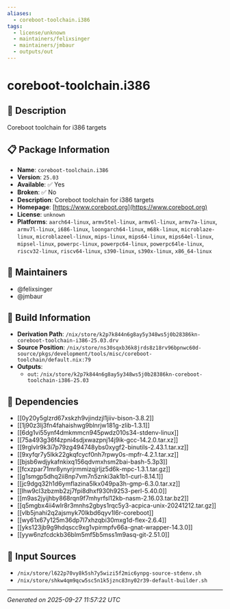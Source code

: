 ```yaml
---
aliases:
  - coreboot-toolchain.i386
tags:
  - license/unknown
  - maintainers/felixsinger
  - maintainers/jmbaur
  - outputs/out
---
```


# coreboot-toolchain.i386

## 📝 Description

Coreboot toolchain for i386 targets

## 📋 Package Information

- **Name**: `coreboot-toolchain.i386`
- **Version**: `25.03`
- **Available**: ✅ Yes
- **Broken**: ✅ No
- **Description**: Coreboot toolchain for i386 targets
- **Homepage**: [https://www.coreboot.org](https://www.coreboot.org)
- **License**: `unknown`
- **Platforms**: `aarch64-linux`, `armv5tel-linux`, `armv6l-linux`, `armv7a-linux`, `armv7l-linux`, `i686-linux`, `loongarch64-linux`, `m68k-linux`, `microblaze-linux`, `microblazeel-linux`, `mips-linux`, `mips64-linux`, `mips64el-linux`, `mipsel-linux`, `powerpc-linux`, `powerpc64-linux`, `powerpc64le-linux`, `riscv32-linux`, `riscv64-linux`, `s390-linux`, `s390x-linux`, `x86_64-linux`
## 👥 Maintainers

- @felixsinger
- @jmbaur


## 🔧 Build Information

- **Derivation Path**: `/nix/store/k2p7k844n6g8ay5y348ws5j0b28386kn-coreboot-toolchain-i386-25.03.drv`
- **Source Position**: `/nix/store/ns30sqxb36k8jrds8z18rv96bpnwc60d-source/pkgs/development/tools/misc/coreboot-toolchain/default.nix:79`
- **Outputs**:
  - `out`:  `/nix/store/k2p7k844n6g8ay5y348ws5j0b28386kn-coreboot-toolchain-i386-25.03`

## 🔗 Dependencies

- [[0y20y5glzrd67xskzh9vjindzjl1jiiv-bison-3.8.2]]
- [[1j90z3lj3fn4fahaishwg9blnrjw181g-zlib-1.3.1]]
- [[6dg1vi55ynf4dmkmmcn945pwdz010s34-stdenv-linux]]
- [[75a493g36f4zpni4sdjxwazpnj14j9ik-gcc-14.2.0.tar.xz]]
- [[9rglvlr9k3i7p79zg494748ybs0xygf2-binutils-2.43.1.tar.xz]]
- [[9xyfqr7y5lkk22gkqfcycf0nh7rpwy0s-mpfr-4.2.1.tar.xz]]
- [[bjsb6wdjykafnkixq156qdvmxhsm2bai-bash-5.3p3]]
- [[fcxzpar71mr8ynyrjrmmizqjrljz5d6k-mpc-1.3.1.tar.gz]]
- [[g1smgp5dhq2ii8np7vm7n5znki3ak1b1-curl-8.14.1]]
- [[jc9dgq32h1d6ymflazina5lkx049pa3h-gmp-6.3.0.tar.xz]]
- [[lhw9cl3zbzmb2zj7fpi8dhxf930h9253-perl-5.40.0]]
- [[m9as2jyijhby868rqn9f7mhyrfsl12kb-nasm-2.16.03.tar.bz2]]
- [[q5mgbx4ii4wlr8r3mnhs2gbys1rqc5y3-acpica-unix-20241212.tar.gz]]
- [[vlb5jnahi2q2ajsmyk70lkbd6qyv1l6r-coreboot]]
- [[wy61x67y125m36dp7l7xhzqbi30mxg1d-flex-2.6.4]]
- [[yks123jb9g9hdqscc9xg1vpirmpfv66a-gnat-wrapper-14.3.0]]
- [[yyw6nzfcdckb36blm5mf5b5mss1m9asq-git-2.51.0]]

## 📁 Input Sources

- `/nix/store/l622p70vy8k5sh7y5wizi5f2mic6ynpg-source-stdenv.sh`
- `/nix/store/shkw4qm9qcw5sc5n1k5jznc83ny02r39-default-builder.sh`

---
*Generated on 2025-09-27 11:57:22 UTC*
